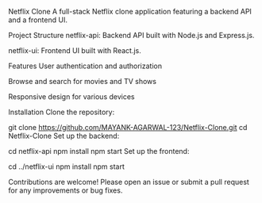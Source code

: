 Netflix Clone
A full-stack Netflix clone application featuring a backend API and a frontend UI.

Project Structure
netflix-api: Backend API built with Node.js and Express.js.

netflix-ui: Frontend UI built with React.js.

Features
User authentication and authorization

Browse and search for movies and TV shows

Responsive design for various devices

Installation
Clone the repository:

git clone https://github.com/MAYANK-AGARWAL-123/Netflix-Clone.git
cd Netflix-Clone
Set up the backend:

cd netflix-api
npm install
npm start
Set up the frontend:

cd ../netflix-ui
npm install
npm start

Contributions are welcome! Please open an issue or submit a pull request for any improvements or bug fixes.
